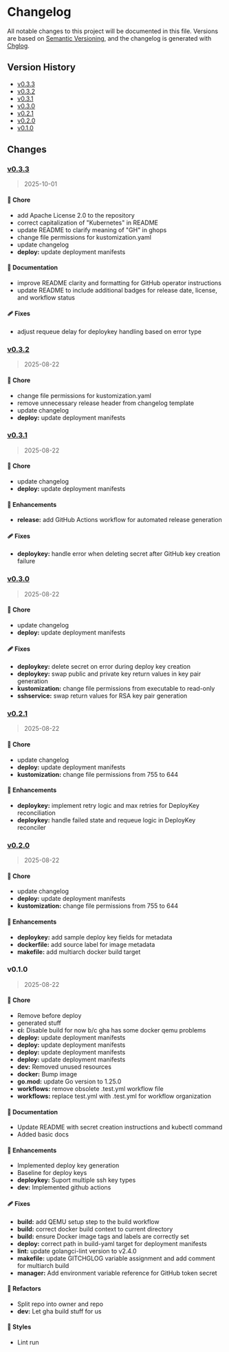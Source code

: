 # Changelog

All notable changes to this project will be documented in this file.
Versions are based on [Semantic Versioning](http://semver.org/), and the changelog is generated with [Chglog](https://github.com/git-chglog/git-chglog).

## Version History

* [v0.3.3](#v0.3.3)
* [v0.3.2](#v0.3.2)
* [v0.3.1](#v0.3.1)
* [v0.3.0](#v0.3.0)
* [v0.2.1](#v0.2.1)
* [v0.2.0](#v0.2.0)
* [v0.1.0](#v0.1.0)

## Changes

<a name="v0.3.3"></a>
### [v0.3.3](https://github.com/odit-services/s3ops/compare/v0.3.2...v0.3.3)

> 2025-10-01

#### 🏡 Chore

* add Apache License 2.0 to the repository
* correct capitalization of "Kubernetes" in README
* update README to clarify meaning of "GH" in ghops
* change file permissions for kustomization.yaml
* update changelog
* **deploy:** update deployment manifests

#### 📖 Documentation

* improve README clarity and formatting for GitHub operator instructions
* update README to include additional badges for release date, license, and workflow status

#### 🩹 Fixes

* adjust requeue delay for deploykey handling based on error type


<a name="v0.3.2"></a>
### [v0.3.2](https://github.com/odit-services/s3ops/compare/v0.3.1...v0.3.2)

> 2025-08-22

#### 🏡 Chore

* change file permissions for kustomization.yaml
* remove unnecessary release header from changelog template
* update changelog
* **deploy:** update deployment manifests


<a name="v0.3.1"></a>
### [v0.3.1](https://github.com/odit-services/s3ops/compare/v0.3.0...v0.3.1)

> 2025-08-22

#### 🏡 Chore

* update changelog
* **deploy:** update deployment manifests

#### 🚀 Enhancements

* **release:** add GitHub Actions workflow for automated release generation

#### 🩹 Fixes

* **deploykey:** handle error when deleting secret after GitHub key creation failure


<a name="v0.3.0"></a>
### [v0.3.0](https://github.com/odit-services/s3ops/compare/v0.2.1...v0.3.0)

> 2025-08-22

#### 🏡 Chore

* update changelog
* **deploy:** update deployment manifests

#### 🩹 Fixes

* **deploykey:** delete secret on error during deploy key creation
* **deploykey:** swap public and private key return values in key pair generation
* **kustomization:** change file permissions from executable to read-only
* **sshservice:** swap return values for RSA key pair generation


<a name="v0.2.1"></a>
### [v0.2.1](https://github.com/odit-services/s3ops/compare/v0.2.0...v0.2.1)

> 2025-08-22

#### 🏡 Chore

* update changelog
* **deploy:** update deployment manifests
* **kustomization:** change file permissions from 755 to 644

#### 🚀 Enhancements

* **deploykey:** implement retry logic and max retries for DeployKey reconciliation
* **deploykey:** handle failed state and requeue logic in DeployKey reconciler


<a name="v0.2.0"></a>
### [v0.2.0](https://github.com/odit-services/s3ops/compare/v0.1.0...v0.2.0)

> 2025-08-22

#### 🏡 Chore

* update changelog
* **deploy:** update deployment manifests
* **kustomization:** change file permissions from 755 to 644

#### 🚀 Enhancements

* **deploykey:** add sample deploy key fields for metadata
* **dockerfile:** add source label for image metadata
* **makefile:** add multiarch docker build target


<a name="v0.1.0"></a>
### v0.1.0

> 2025-08-22

#### 🏡 Chore

* Remove before deploy
* generated stuff
* **ci:** Disable build for now b/c gha has some docker qemu problems
* **deploy:** update deployment manifests
* **deploy:** update deployment manifests
* **deploy:** update deployment manifests
* **deploy:** update deployment manifests
* **dev:** Removed unused resources
* **docker:** Bump image
* **go.mod:** update Go version to 1.25.0
* **workflows:** remove obsolete .test.yml workflow file
* **workflows:** replace test.yml with .test.yml for workflow organization

#### 📖 Documentation

* Update README with secret creation instructions and kubectl command
* Added basic docs

#### 🚀 Enhancements

* Implemented deploy key generation
* Baseline for deploy keys
* **deploykey:** Suport multiple ssh key types
* **dev:** Implemented github actions

#### 🩹 Fixes

* **build:** add QEMU setup step to the build workflow
* **build:** correct docker build context to current directory
* **build:** ensure Docker image tags and labels are correctly set
* **deploy:** correct path in build-yaml target for deployment manifests
* **lint:** update golangci-lint version to v2.4.0
* **makefile:** update GITCHGLOG variable assignment and add comment for multiarch build
* **manager:** Add environment variable reference for GitHub token secret

#### 💅 Refactors

* Split repo into owner and repo
* **dev:** Let gha build stuff for us

#### 🎨 Styles

* Lint run

